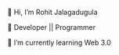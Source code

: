 👋 Hi, I’m Rohit Jalagadugula


👀 Developer || Programmer

🌱 I’m currently learning Web 3.0


<!---
Rohit1-J/Rohit1-J is a ✨ special ✨ repository because its `README.md` (this file) appears on your GitHub profile.
You can click the Preview link to take a look at your changes.
--->
